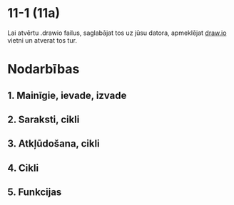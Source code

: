 11-1 (11a)
===

Lai atvērtu .drawio failus, saglabājat tos uz jūsu datora, apmeklējat [draw.io](https://app.diagrams.net/) vietni un atverat tos tur.

# Nodarbības

## 1. Mainīgie, ievade, izvade
## 2. Saraksti, cikli
## 3. Atkļūdošana, cikli
## 4. Cikli
## 5. Funkcijas